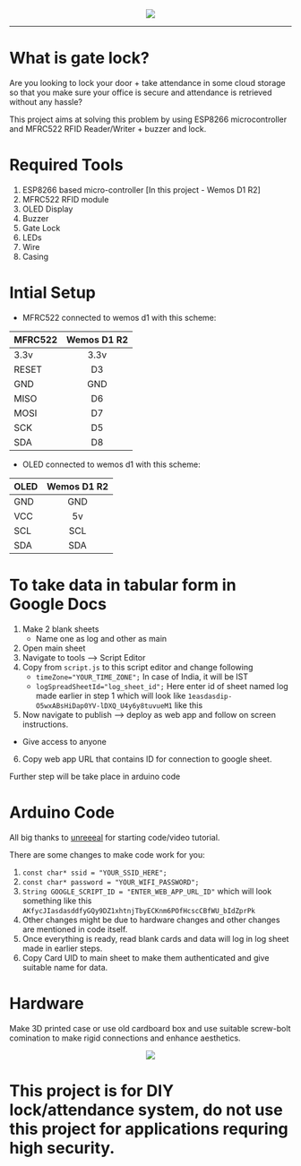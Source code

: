 <center><img src="https://svg-banners.vercel.app/api?type=glitch&text1=GATE LOCK&width=800&height=200" alt"title"></center>

---

# What is gate lock?

Are you looking to lock your door + take attendance in some cloud storage so that you make sure your office is secure and attendance is retrieved without any hassle?

This project aims at solving this problem by using ESP8266 microcontroller and MFRC522 RFID Reader/Writer + buzzer and lock.

# Required Tools

1. ESP8266 based micro-controller [In this project - Wemos D1 R2]
2. MFRC522 RFID module
3. OLED Display
4. Buzzer
5. Gate Lock
6. LEDs
7. Wire
8. Casing

# Intial Setup

- MFRC522 connected to wemos d1 with this scheme:

| MFRC522 | Wemos D1 R2           
| ------- |:-------------:
| 3.3v    | 3.3v 
| RESET   | D3      
| GND     | GND
| MISO    | D6
| MOSI    | D7
| SCK     | D5
| SDA     | D8      

- OLED connected to wemos d1 with this scheme:

| OLED    | Wemos D1 R2           
| ------- |:-------------:
| GND     | GND 
| VCC     | 5v      
| SCL     | SCL
| SDA     | SDA

# To take data in tabular form in Google Docs

1. Make 2 blank sheets
    - Name one as log and other as main
2. Open main sheet
3. Navigate to tools --> Script Editor
4. Copy from `script.js` to this script editor and change following
    - `timeZone="YOUR_TIME_ZONE";` In case of India, it will be IST
    - `logSpreadSheetId="log_sheet_id";` Here enter id of sheet named log made earlier in step 1 which will look like `1easdasdip-O5wxABsHiDap0YV-lDXQ_U4y6y8tuvueM1` like this
5. Now navigate to publish --> deploy as web app and follow on screen instructions.
 - Give access to anyone
6. Copy web app URL that contains ID for connection to google sheet.

Further step will be take place in arduino code

# Arduino Code

All big thanks to [unreeeal](https://github.com/unreeeal) for starting code/video tutorial.

There are some changes to make code work for you:
1. `const char* ssid = "YOUR_SSID_HERE";`
2. `const char* password = "YOUR_WIFI_PASSWORD";`
3. `String GOOGLE_SCRIPT_ID = "ENTER_WEB_APP_URL_ID"` which will look something like this `AKfycJIasdasddfyGQy9DZ1xhtnjTbyECKnm6POfHcscCBfWU_bIdZprPk`
4. Other changes might be due to hardware changes and other changes are mentioned in code itself.
5. Once everything is ready, read blank cards and data will log in log sheet made in earlier steps.
6. Copy Card UID to main sheet to make them authenticated and give suitable name for data.

# Hardware

Make 3D printed case or use old cardboard box and use suitable screw-bolt comination to make rigid connections and enhance aesthetics.

<center><img src="https://svg-banners.vercel.app/api?type=glitch&text1=DISCLAIMER&width=800&height=100" alt"title"></center>

# This project is for DIY lock/attendance system, do not use this project for applications requring high security.
